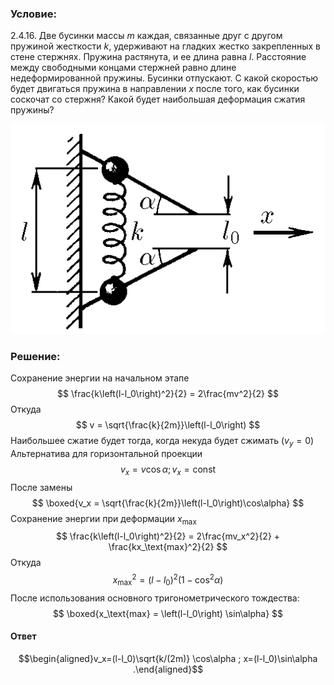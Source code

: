 ###  Условие: 

$2.4.16.$ Две бусинки массы $m$ каждая, связанные друг с другом пружиной жесткости $k$, удерживают на гладких жестко закрепленных в стене стержнях. Пружина растянута, и ее длина равна $l$. Расстояние между свободными концами стержней равно длине недеформированной пружины. Бусинки отпускают. С какой скоростью будет двигаться пружина в направлении $x$ после того, как бусинки соскочат со стержня? Какой будет наибольшая деформация сжатия пружины? 

![ Для $2.4.16$ |508x338, 34%](../../img/2.4.16/2.4.16.png)

###  Решение: 

Сохранение энергии на начальном этапе $$ \frac{k\left(l-l_0\right)^2}{2} = 2\frac{mv^2}{2} $$ Откуда $$ v = \sqrt{\frac{k}{2m}}\left(l-l_0\right) $$ Наибольшее сжатие будет тогда, когда некуда будет сжимать $(v_y=0)$ Альтернатива для горизонтальной проекции $$ v_x=v\cos\alpha ;v_x=\text{const} $$ После замены $$ \boxed{v_x = \sqrt{\frac{k}{2m}}\left(l-l_0\right)\cos\alpha} $$ Сохранение энергии при деформации $x_\text{max}$ $$ \frac{k\left(l-l_0\right)^2}{2} = 2\frac{mv_x^2}{2} + \frac{kx_\text{max}^2}{2} $$ Откуда $$ x_\text{max}^2=\left(l-l_0\right)^2\left(1-\cos^2 \alpha\right) $$ После использования основного тригонометрического тождества: $$ \boxed{x_\text{max} = \left(l-l_0\right) \sin\alpha} $$ 

####  Ответ 

$$\begin{aligned}v_x=(l-l_0)\sqrt{k/(2m)} \cos\alpha ; x=(l-l_0)\sin\alpha .\end{aligned}$$ 
